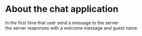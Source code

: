 # About the chat application

In the first time that user send a message to the server  
the server responses with a welcome message and guest name